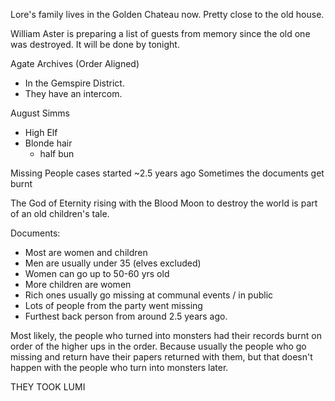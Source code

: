 Lore's family lives in the Golden Chateau now.
Pretty close to the old house.

William Aster is preparing a list of guests from memory since the old one was destroyed.
It will be done by tonight.

Agate Archives (Order Aligned)
- In the Gemspire District.
- They have an intercom.

August Simms
- High Elf
- Blonde hair
	- half bun

Missing People cases started ~2.5 years ago
Sometimes the documents get burnt

The God of Eternity rising with the Blood Moon to destroy the world is part of an old children's tale.

Documents:
- Most are women and children
- Men are usually under 35 (elves excluded)
- Women can go up to 50-60 yrs old
- More children are women
- Rich ones usually go missing at communal events / in public
- Lots of people from the party went missing
- Furthest back person from around 2.5 years ago. 

Most likely, the people who turned into monsters had their records burnt on order of the higher ups in the order. Because usually the people who go missing and return have their papers returned with them, but that doesn't happen with the people who turn into monsters later.

THEY TOOK LUMI